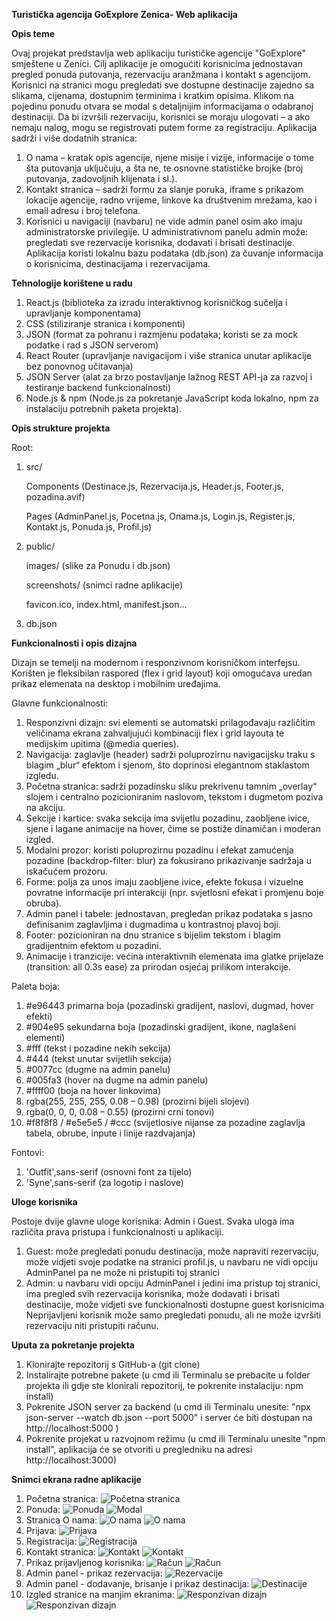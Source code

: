 **Turistička agencija GoExplore Zenica- Web aplikacija**


**Opis teme**

Ovaj projekat predstavlja web aplikaciju turističke agencije "GoExplore" smještene u Zenici.
Cilj aplikacije je omogućiti korisnicima jednostavan pregled ponuda putovanja, rezervaciju aranžmana i kontakt s agencijom.
Korisnici na stranici mogu pregledati sve dostupne destinacije zajedno sa slikama, cijenama, dostupnim terminima i kratkim opisima. Klikom na pojedinu ponudu otvara se modal s detaljnijim informacijama o odabranoj destinaciji.
Da bi izvršili rezervaciju, korisnici se moraju ulogovati – a ako nemaju nalog, mogu se registrovati putem forme za registraciju.
Aplikacija sadrži i više dodatnih stranica:
1. O nama – kratak opis agencije, njene misije i vizije, informacije o tome šta putovanja uključuju, a šta ne, te osnovne statističke brojke (broj putovanja, zadovoljnih klijenata i sl.).
2. Kontakt stranica – sadrži formu za slanje poruka, iframe s prikazom lokacije agencije, radno vrijeme, linkove ka društvenim mrežama, kao i email adresu i broj telefona.
3. Korisnici u navigaciji (navbaru) ne vide admin panel osim ako imaju administratorske privilegije.
U administrativnom panelu admin može: pregledati sve rezervacije korisnika, dodavati i brisati destinacije.
Aplikacija koristi lokalnu bazu podataka (db.json) za čuvanje informacija o korisnicima, destinacijama i rezervacijama.

**Tehnologije korištene u radu**
1. React.js (biblioteka za izradu interaktivnog korisničkog sučelja i upravljanje komponentama)
2. CSS (stiliziranje stranica i komponenti)
3. JSON (format za pohranu i razmjenu podataka; koristi se za mock podatke i rad s JSON serverom)
4. React Router (upravljanje navigacijom i više stranica unutar aplikacije bez ponovnog učitavanja)
5. JSON Server (alat za brzo postavljanje lažnog REST API-ja za razvoj i testiranje backend funkcionalnosti)
6. Node.js & npm (Node.js za pokretanje JavaScript koda lokalno, npm za instalaciju potrebnih paketa projekta).

**Opis strukture projekta**

Root:

1. src/
   
    Components (Destinace.js, Rezervacija.js, Header.js, Footer.js, pozadina.avif)
   
    Pages (AdminPanel.js, Pocetna.js, Onama.js, Login.js, Register.js, Kontakt.js, Ponuda.js, Profil.js)
2. public/
   
    images/ (slike za Ponudu i db.json)
   
    screenshots/ (snimci radne aplikacije)
   
    favicon.ico, index.html, manifest.json...
3. db.json

**Funkcionalnosti i opis dizajna**

Dizajn se temelji na modernom i responzivnom korisničkom interfejsu. Korišten je fleksibilan raspored (flex i grid layout) koji omogućava uredan prikaz elemenata na desktop i mobilnim uređajima.

Glavne funkcionalnosti:
1. Responzivni dizajn: svi elementi se automatski prilagođavaju različitim veličinama ekrana zahvaljujući kombinaciji flex i grid layouta te medijskim upitima (@media queries).
2. Navigacija: zaglavlje (header) sadrži poluprozirnu navigacijsku traku s blagim „blur“ efektom i sjenom, što doprinosi elegantnom staklastom izgledu.
3. Početna stranica: sadrži pozadinsku sliku prekrivenu tamnim „overlay“ slojem i centralno pozicioniranim naslovom, tekstom i dugmetom poziva na akciju.
4. Sekcije i kartice: svaka sekcija ima svijetlu pozadinu, zaobljene ivice, sjene i lagane animacije na hover, čime se postiže dinamičan i moderan izgled.
5. Modalni prozor: koristi poluprozirnu pozadinu i efekat zamućenja pozadine (backdrop-filter: blur) za fokusirano prikazivanje sadržaja u iskačućem prozoru.
6. Forme: polja za unos imaju zaobljene ivice, efekte fokusa i vizuelne povratne informacije pri interakciji (npr. svjetlosni efekat i promjenu boje obruba).
7. Admin panel i tabele: jednostavan, pregledan prikaz podataka s jasno definisanim zaglavljima i dugmadima u kontrastnoj plavoj boji.
8. Footer: pozicioniran na dnu stranice s bijelim tekstom i blagim gradijentnim efektom u pozadini.
9. Animacije i tranzicije: većina interaktivnih elemenata ima glatke prijelaze (transition: all 0.3s ease) za prirodan osjećaj prilikom interakcije.

Paleta boja:
1. #e96443 primarna boja (pozadinski gradijent, naslovi, dugmad, hover efekti)
2. #904e95 sekundarna boja (pozadinski gradijent, ikone, naglašeni elementi)
3. #fff (tekst i pozadine nekih sekcija)
4. #444 (tekst unutar svijetlih sekcija)
5. #0077cc (dugme na admin panelu)
6. #005fa3 (hover na dugme na admin panelu)
7. #ffff00 (boja na hover linkovima)
8. rgba(255, 255, 255, 0.08 – 0.98) (prozirni bijeli slojevi)
9. rgba(0, 0, 0, 0.08 – 0.55) (prozirni crni tonovi)
10. #f8f8f8 / #e5e5e5 / #ccc (svijetlosive nijanse za pozadine zaglavlja tabela, obrube, inpute i linije razdvajanja)

Fontovi:
1. 'Outfit',sans-serif (osnovni font za tijelo)
2. 'Syne',sans-serif (za logotip i naslove)

**Uloge korisnika** 

Postoje dvije glavne uloge korisnika: Admin i Guest. Svaka uloga ima različita prava pristupa i funkcionalnosti u aplikaciji.
1. Guest: može pregledati ponudu destinacija, može napraviti rezervaciju, može vidjeti svoje podatke na stranici profil.js, u navbaru ne vidi opciju AdminPanel pa ne može ni pristupiti toj stranici
2. Admin: u navbaru vidi opciju AdminPanel i jedini ima pristup toj stranici, ima pregled svih rezervacija korisnika, može dodavati i brisati destinacije, može vidjeti sve funckionalnosti dostupne guest korisnicima
Neprijavljeni korisnik može samo pregledati ponudu, ali ne može izvršiti rezervaciju niti pristupiti računu.

**Uputa za pokretanje projekta**
1. Klonirajte repozitorij s GitHub-a (git clone)
2. Instalirajte potrebne pakete (u cmd ili Terminalu se prebacite u folder projekta ili gdje ste klonirali repozitorij, te pokrenite instalaciju: npm install)
3. Pokrenite JSON server za backend (u cmd ili Terminalu unesite: "npx json-server --watch db.json --port 5000" i server će biti dostupan na http://localhost:5000 )
4. Pokrenite projekat u razvojnom režimu (u cmd ili Terminalu unesite "npm install", aplikacija će se otvoriti u pregledniku na adresi http://localhost:3000)

**Snimci ekrana radne aplikacije**

1. Početna stranica:
![Početna stranica](./public/screenshots/pocetna.png)
2. Ponuda:
![Ponuda](./public/screenshots/ponuda.png)
![Modal](./public/screenshots/modal.png)
3. Stranica O nama:
![O nama](./public/screenshots/onama.png)
![O nama](./public/screenshots/onama2.png)
4. Prijava:
![Prijava](./public/screenshots/login.png)
5. Registracija:
![Registracija](./public/screenshots/register.png)
6. Kontakt stranica:
![Kontakt](./public/screenshots/kontakt.png)
![Kontakt](./public/screenshots/kontakt2.png)
7. Prikaz prijavljenog korisnika:
![Račun](./public/screenshots/racun.png)
![Račun](./public/screenshots/racun2.png)
8. Admin panel - prikaz rezervacija:
![Rezervacije](./public/screenshots/rezervacije.png)
9. Admin panel - dodavanje, brisanje i prikaz destinacija:
![Destinacije](./public/screenshots/destinacije.png)
10. Izgled stranice na manjim ekranima:
![Responzivan dizajn](./public/screenshots/responzivandizajn1.png)
![Responzivan dizajn](./public/screenshots/responzivandizajn2.png)
